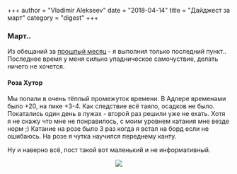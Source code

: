 +++
author = "Vladimir Alekseev"
date = "2018-04-14"
title = "Дайджест за март"
category = "digest"
+++
### Март..
Из обещаний за [прошлый месяц](/blog/digest/febrary2018/) - я выполнил только последний пункт..
Последнее время у меня сильно упадническое самочуствие, делать ничего не хочется.

#### Роза Хутор
Мы попали в очень тёплый промежуток времени. В Адлере временами было +20, на пике +3-4. Как следствие всё таяло, осадков не было. Покатались один день в лужах - второй раз решили уже не ехать. Хотя я не скажу что мне не понравилось, с моим уровнем катания мне везде норм ;) Катание на розе было 3 раз когда я встал на борд если не ошибаюсь. На розе я чутка научился переднему канту. 

Ну и наверно всё, пост такой вот маленький и не информативный. 
<center><img class="post-img" src="/posts/march-digest/roza.JPG"></center>